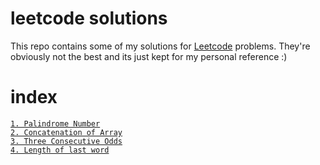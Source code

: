# leetcode solutions

This repo contains some of my solutions for [Leetcode](https://leetcode.com) problems. They're obviously not the best and its just kept for my personal reference :)

# index

[`1. Palindrome Number`](https://github.com/carrotfarmer/leetcode-solutions/blob/main/src/palindrome-number.ts)\
[`2. Concatenation of Array`](https://github.com/carrotfarmer/leetcode-solutions/blob/main/src/concatenation-of-array.ts)\
[`3. Three Consecutive Odds`](https://github.com/carrotfarmer/leetcode-solutions/blob/main/src/three-consecutive-odds.ts)\
[`4. Length of last word`](https://github.com/carrotfarmer/leetcode-solutions/blob/main/src/length-of-last-word.ts)
